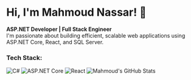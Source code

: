 # Hi, I'm Mahmoud Nassar! 👋  
**ASP.NET Developer | Full Stack Engineer**  
I'm passionate about building efficient, scalable web applications using ASP.NET Core, React, and SQL Server.
### Tech Stack:
![C#](https://img.shields.io/badge/-C%23-239120?style=flat-square&logo=c-sharp&logoColor=white)
![ASP.NET Core](https://img.shields.io/badge/-ASP.NET_Core-512BD4?style=flat-square&logo=dotnet)
![React](https://img.shields.io/badge/-React-61DAFB?style=flat-square&logo=react)
![Mahmoud's GitHub Stats](https://github-readme-stats.vercel.app/api?username=Mahmoud1Nassar&show_icons=true&theme=radical)

